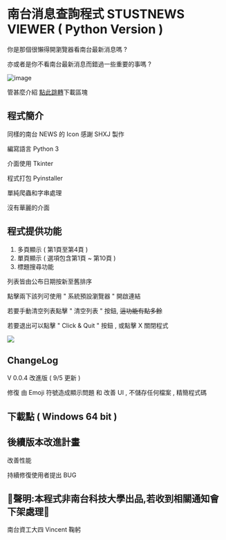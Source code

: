 # 南台消息查詢程式 STUSTNEWS VIEWER ( Python Version )

<p class="has-medium-font-size">
你是那個很懶得開瀏覽器看南台最新消息嗎 ?</p>

<p class="has-medium-font-size">
亦或者是你不看南台最新消息而錯過一些重要的事嗎 ?</p>

![image](https://i.imgur.com/50LfEMA.png)

<p>管甚麼介紹 <a href="#downloadblock" data-type="internal" data-id="#downloadblock">點此跳轉</a>下載區塊</p>

<h2>程式簡介</h2>
<p>同樣的南台 NEWS 的 Icon 感謝 SHXJ 製作</p>
<p>編寫語言 Python 3 </p>
<p>介面使用 Tkinter </p>
<p>程式打包 Pyinstaller <p>
<p>單純爬蟲和字串處理</p>
<p>沒有華麗的介面</p>
<h2>程式提供功能</h2>

1. 多頁顯示 ( 第1頁至第4頁 )
2. 單頁顯示 ( 選項包含第1頁 ~ 第10頁 )
3. 標題搜尋功能
<p>列表皆由公布日期按新至舊排序</p>
<p>點擊兩下該列可使用 " 系統預設瀏覽器 " 開啟連結</p>
<p>若要手動清空列表點擊 " 清空列表 " 按鈕, <s>這功能有點多餘</s></p>
<p>若要退出可以點擊 " Click & Quit " 按鈕 , 或點擊 X 關閉程式</p>

![](https://i.imgur.com/zx1CrnV.gif)

<h2>ChangeLog</h2>

<p>V 0.0.4 改進版 ( 9/5 更新 )</p>
<p>
修復 由 Emoji 符號造成顯示問題 和 改善 UI , 不儲存任何檔案 , 精簡程式碼
</p>

<h2 id="downloadblock">下載點 ( Windows 64 bit )</h2>
<!--
<p><a href="https://github.com/vincent-chang-rightfighter/STUSTNEWS-VIEWER/releases">https://github.com/vincent-chang-rightfighter/STUSTNEWS-VIEWER/releases</a></p>-->

<h2>後續版本改進計畫</h2>

<p>改善性能</p>
<p>持續修復使用者提出 BUG </p>


<h2>🔴聲明:本程式非南台科技大學出品,若收到相關通知會下架處理🔴</h2>
<p>南台資工大四 Vincent 鞠躬</p>